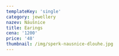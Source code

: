 ```yaml
---
templateKey: 'single'
category: jewellery
nazev: Náušnice
title: Earings
cena: '1200'
price: '48'
thumbnail: /img/sperk-nausnice-dlouhe.jpg
---
```

